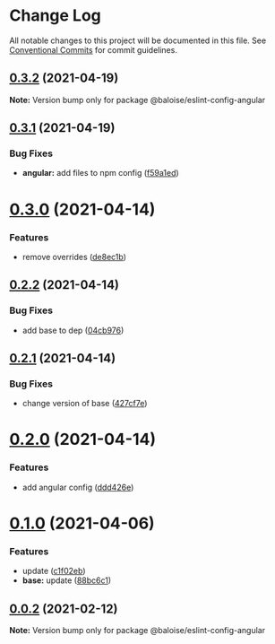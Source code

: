 # Change Log

All notable changes to this project will be documented in this file.
See [Conventional Commits](https://conventionalcommits.org) for commit guidelines.

## [0.3.2](https://github.com/baloise/eslint-config/compare/v0.3.1...v0.3.2) (2021-04-19)

**Note:** Version bump only for package @baloise/eslint-config-angular





## [0.3.1](https://github.com/baloise/eslint-config/compare/v0.3.0...v0.3.1) (2021-04-19)


### Bug Fixes

* **angular:** add files to npm config ([f59a1ed](https://github.com/baloise/eslint-config/commit/f59a1ed35fd6267a15cd5b8cf3da79c707544eeb))





# [0.3.0](https://github.com/baloise/eslint-config/compare/v0.2.2...v0.3.0) (2021-04-14)


### Features

* remove overrides ([de8ec1b](https://github.com/baloise/eslint-config/commit/de8ec1b497e58a5ebfd6f22a8f91ef48d0e93127))





## [0.2.2](https://github.com/baloise/eslint-config/compare/v0.2.1...v0.2.2) (2021-04-14)


### Bug Fixes

* add base to dep ([04cb976](https://github.com/baloise/eslint-config/commit/04cb976d130f301593faed79daef8affcec1b1f8))





## [0.2.1](https://github.com/baloise/eslint-config/compare/v0.2.0...v0.2.1) (2021-04-14)


### Bug Fixes

* change version of base ([427cf7e](https://github.com/baloise/eslint-config/commit/427cf7e54ba465d23799bded8b16314594dab3a2))





# [0.2.0](https://github.com/baloise/eslint-config/compare/v0.1.0...v0.2.0) (2021-04-14)


### Features

* add angular config ([ddd426e](https://github.com/baloise/eslint-config/commit/ddd426e641d64beaf0fe19b139b77fc31f85468a))





# [0.1.0](https://github.com/baloise/eslint-config/compare/v0.0.7...v0.1.0) (2021-04-06)


### Features

* update ([c1f02eb](https://github.com/baloise/eslint-config/commit/c1f02eb94286c0fed8572992fff41c368f1092a2))
* **base:** update ([88bc6c1](https://github.com/baloise/eslint-config/commit/88bc6c11ffa8dde8029eee7a745dfe1738b9c29b))





## [0.0.2](https://github.com/baloise/eslint-config/compare/v0.0.1...v0.0.2) (2021-02-12)

**Note:** Version bump only for package @baloise/eslint-config-angular
